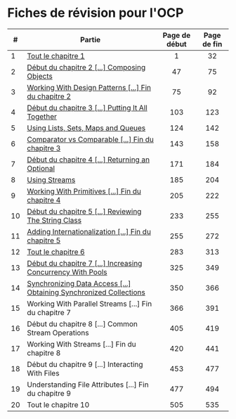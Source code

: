 # Fiches de révision pour l'OCP
|#|Partie|Page de début|Page de fin|
|---|---|:---:|:---:|
|1|[Tout le chapitre 1](fiches/FICHE_01.md)|1|32|
|2|[Début du chapitre 2 [...] Composing Objects](fiches/FICHE_02.md)|47|75|
|3|[Working With Design Patterns [...] Fin du chapitre 2](fiches/FICHE_03.md)|75|92|
|4|[Début du chapitre 3 [...] Putting It All Together](fiches/FICHE_04.md)|103|123|
|5|[Using Lists, Sets, Maps and Queues](fiches/FICHE_05.md)|124|142|
|6|[Comparator vs Comparable [...] Fin du chapitre 3](fiches/FICHE_06.md)|143|158|
|7|[Début du chapitre 4 [...] Returning an Optional](fiches/FICHE_07.md)|171|184|
|8|[Using Streams](fiches/FICHE_08.md)|185|204|
|9|[Working With Primitives [...] Fin du chapitre 4](fiches/FICHE_09.md)|205|222|
|10|[Début du chapitre 5 [...] Reviewing The String Class](fiches/FICHE_10.md)|233|255|
|11|[Adding Internationalization [...] Fin du chapitre 5](fiches/FICHE_11.md)|255|272|
|12|[Tout le chapitre 6](fiches/FICHE_12.md)|283|313|
|13|[Début du chapitre 7 [...] Increasing Concurrency With Pools](fiches/FICHE_13.md)|325|349|
|14|[Synchronizing Data Access [...] Obtaining Synchronized Collections](fiches/FICHE_14.md)|350|366|
|15|Working With Parallel Streams [...] Fin du chapitre 7|366|391|
|16|Début du chapitre 8 [...] Common Stream Operations|405|419|
|17|Working With Streams [...] Fin du chapitre 8|420|441|
|18|Début du chapitre 9 [...] Interacting With Files|453|477|
|19|Understanding File Attributes [...] Fin du chapitre 9|477|494|
|20|Tout le chapitre 10|505|535|